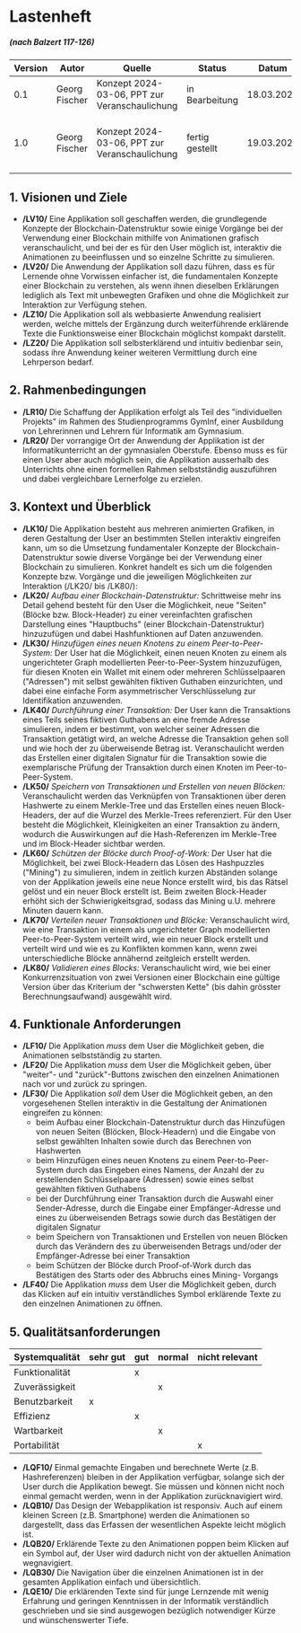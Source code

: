 # Lastenheft 
#####  (nach Balzert 117-126)

| Version | Autor | Quelle | Status | Datum | Kommentar |
| ------- | ----- | ------ | ------ | ----- | --------- |
|  0.1    |  Georg Fischer   | Konzept 2024-03-06, PPT zur Veranschaulichung | in Bearbeitung  | 18.03.2024 | Datei erstellt, Pkt. 1-3 bearbeitet                        |
|  1.0    |  Georg Fischer   | Konzept 2024-03-06, PPT zur Veranschaulichung | fertig gestellt | 19.03.2024 | Pkt. 3-5 bearbeitet, Bearbeitung (vorläufig) abgeschlossen |


## 1. Visionen und Ziele

* **/LV10/** Eine Applikation soll geschaffen werden, die grundlegende Konzepte der Blockchain-Datenstruktur sowie
einige Vorgänge bei der Verwendung einer Blockchain mithilfe von Animationen grafisch veranschaulicht, und bei
der es für den User möglich ist, interaktiv die Animationen zu beeinflussen und so einzelne Schritte zu simulieren.
* **/LV20/** Die Anwendung der Applikation soll dazu führen, dass es für Lernende ohne Vorwissen einfacher ist,
die fundamentalen Konzepte einer Blockchain zu verstehen, als wenn ihnen dieselben Erklärungen lediglich als Text
mit unbewegten Grafiken und ohne die Möglichkeit zur Interaktion zur Verfügung stehen.
* **/LZ10/** Die Applikation soll als webbasierte Anwendung realisiert werden, welche mittels der Ergänzung durch
weiterführende erklärende Texte die Funktionsweise einer Blockchain möglichst kompakt darstellt.
* **/LZ20/** Die Applikation soll selbsterklärend und intuitiv bedienbar sein, sodass ihre Anwendung keiner
weiteren Vermittlung durch eine Lehrperson bedarf.

## 2. Rahmenbedingungen

* **/LR10/** Die Schaffung der Applikation erfolgt als Teil des "individuellen Projekts" im Rahmen des
Studienprogramms GymInf, einer Ausbildung von Lehrerinnen und Lehrern für Informatik am Gymnasium.
* **/LR20/** Der vorrangige Ort der Anwendung der Applikation ist der Informatikunterricht an der gymnasialen
Oberstufe. Ebenso muss es für einen User aber auch möglich sein, die Applikation ausserhalb des Unterrichts ohne
einen formellen Rahmen selbstständig auszuführen und dabei vergleichbare Lernerfolge zu erzielen.

## 3. Kontext und Überblick
 
* **/LK10/** Die Applikation besteht aus mehreren animierten Grafiken, in deren Gestaltung der User an bestimmten
Stellen interaktiv eingreifen kann, um so die Umsetzung fundamentaler Konzepte der Blockchain-Datenstruktur sowie
diverse Vorgänge bei der Verwendung einer Blockchain zu simulieren. Konkret handelt es sich um die folgenden
Konzepte bzw. Vorgänge und die jeweiligen Möglichkeiten zur Interaktion (/LK20/ bis /LK80/):
* **/LK20/** *Aufbau einer Blockchain-Datenstruktur:* Schrittweise mehr ins Detail gehend besteht für den User die
Möglichkeit, neue "Seiten" (Blöcke bzw. Block-Header) zu einer vereinfachten grafischen Darstellung eines
"Hauptbuchs" (einer Blockchain-Datenstruktur) hinzuzufügen und dabei Hashfunktionen auf Daten anzuwenden.
* **/LK30/** *Hinzufügen eines neuen Knotens zu einem Peer-to-Peer-System:* Der User hat die Möglichkeit, einen
neuen Knoten zu einem als ungerichteter Graph modellierten Peer-to-Peer-System hinzuzufügen, für diesen Knoten ein
Wallet mit einem oder mehreren Schlüsselpaaren ("Adressen") mit selbst gewählten fiktiven Guthaben einzurichten,
und dabei eine einfache Form asymmetrischer Verschlüsselung zur Identifikation anzuwenden.
* **/LK40/** *Durchführung einer Transaktion:* Der User kann die Transaktions eines Teils seines fiktiven Guthabens
an eine fremde Adresse simulieren, indem er bestimmt, von welcher seiner Adressen die Transaktion getätigt wird, an
welche Adresse die Transaktion gehen soll und wie hoch der zu überweisende Betrag ist. Veranschaulicht werden das
Erstellen einer digitalen Signatur für die Transaktion sowie die exemplarische Prüfung der Transaktion durch einen
Knoten im Peer-to-Peer-System.
* **/LK50/** *Speichern von Transaktionen und Erstellen von neuen Blöcken:* Veranschaulicht werden das Verknüpfen
von Transaktionen über deren Hashwerte zu einem Merkle-Tree und das Erstellen eines neuen Block-Headers, der auf die
Wurzel des Merkle-Trees referenziert. Für den User besteht die Möglichkeit, Kleinigkeiten an einer Transaktion zu
ändern, wodurch die Auswirkungen auf die Hash-Referenzen im Merkle-Tree und im Block-Header sichtbar werden.
* **/LK60/** *Schützen der Blöcke durch Proof-of-Work:* Der User hat die Möglichkeit, bei zwei Block-Headern das
Lösen des Hashpuzzles ("Mining") zu simulieren, indem in zeitlich kurzen Abständen solange von der Applikation
jeweils eine neue Nonce erstellt wird, bis das Rätsel gelöst und ein neuer Block erstellt ist. Beim zweiten
Block-Header erhöht sich der Schwierigkeitsgrad, sodass das Mining u.U. mehrere Minuten dauern kann.
* **/LK70/** *Verteilen neuer Transaktionen und Blöcke:* Veranschaulicht wird, wie eine Transaktion in einem als
ungerichteter Graph modellierten Peer-to-Peer-System verteilt wird, wie ein neuer Block erstellt und verteilt wird
und wie es zu Konflikten kommen kann, wenn zwei unterschiedliche Blöcke annähernd zeitgleich erstellt werden.
* **/LK80/** *Validieren eines Blocks:* Veranschaulicht wird, wie bei einer Konkurrenzsituation von zwei Versionen
einer Blockchain eine gültige Version über das Kriterium der "schwersten Kette" (bis dahin grösster
Berechnungsaufwand) ausgewählt wird.

## 4. Funktionale Anforderungen

* **/LF10/** Die Applikation *muss* dem User die Möglichkeit geben, die Animationen selbstständig zu starten.
* **/LF20/** Die Applikation *muss* dem User die Möglichkeit geben, über "weiter"- und "zurück"-Buttons
zwischen den einzelnen Animationen nach vor und zurück zu springen.
* **/LF30/** Die Applikation *soll* dem User die Möglichkeit geben, an den vorgesehenen Stellen interaktiv in die
Gestaltung der Animationen eingreifen zu können:
  * beim Aufbau einer Blockchain-Datenstruktur durch das Hinzufügen von neuen Seiten (Blöcken, Block-Headern) und
    die Eingabe von selbst gewählten Inhalten sowie durch das Berechnen von Hashwerten
  * beim Hinzufügen eines neuen Knotens zu einem Peer-to-Peer-System durch das Eingeben eines Namens, der Anzahl der
    zu erstellenden Schlüsselpaare (Adressen) sowie eines selbst gewählten fiktiven Guthabens
  * bei der Durchführung einer Transaktion durch die Auswahl einer Sender-Adresse, durch die Eingabe einer
    Empfänger-Adresse und eines zu überweisenden Betrags sowie durch das Bestätigen der digitalen Signatur
  * beim Speichern von Transaktionen und Erstellen von neuen Blöcken durch das Verändern des zu überweisenden
    Betrags und/oder der Empfänger-Adresse bei einer Transaktion
  * beim Schützen der Blöcke durch Proof-of-Work durch das Bestätigen des Starts oder des Abbruchs eines Mining-
    Vorgangs
* **/LF40/** Die Applikation *muss* dem User die Möglichkeit geben, durch das Klicken auf ein intuitiv
verständliches Symbol erklärende Texte zu den einzelnen Animationen zu öffnen.


## 5. Qualitätsanforderungen

| Systemqualität       | sehr gut | gut | normal | nicht relevant |
| -------------------  | -------- | --- | ------ | -------------- | 
| Funktionalität       |          |  x  |        |                |
| Zuverässigkeit       |          |     |   x    |                |
| Benutzbarkeit        |    x     |     |        |                |
| Effizienz            |          |  x  |        |                |
| Wartbarkeit          |          |     |   x    |                |
| Portabilität         |          |     |        |       x        |

* **/LQF10/** Einmal gemachte Eingaben und berechnete Werte (z.B. Hashreferenzen) bleiben in der Applikation
verfügbar, solange sich der User durch die Applikation bewegt. Sie müssen und können nicht noch einmal gemacht werden,
wenn in der Applikation zurücknavigiert wird.
* **/LQB10/** Das Design der Webapplikation ist responsiv. Auch auf einem kleinen Screen (z.B. Smartphone) werden die
Animationen so dargestellt, dass das Erfassen der wesentlichen Aspekte leicht möglich ist. 
* **/LQB20/** Erklärende Texte zu den Animationen poppen beim Klicken auf ein Symbol auf, der User wird dadurch nicht
von der aktuellen Animation wegnavigiert.
* **/LQB30/** Die Navigation über die einzelnen Animationen ist in der gesamten Applikation einfach und übersichtlich.
* **/LQE10/** Die erklärenden Texte sind für junge Lernzende mit wenig Erfahrung und geringen Kenntnissen in der
Informatik verständlich geschrieben und sie sind ausgewogen bezüglich notwendiger Kürze und wünschenswerter Tiefe.
